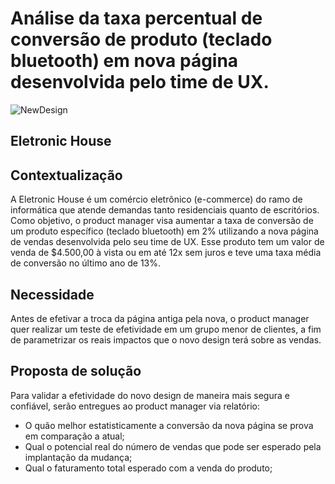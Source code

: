 #  Análise da taxa percentual de conversão de produto (teclado bluetooth) em nova página desenvolvida pelo time de UX.
![NewDesign](https://www.kindpng.com/imgv/Thmhmxo_e-commerce-png-transparent-png/)

## Eletronic House 

## Contextualização
A Eletronic House é um comércio eletrônico (e-commerce) do ramo de informática que atende demandas tanto residenciais quanto de escritórios.
Como objetivo, o product manager visa aumentar a taxa de conversão de um produto específico (teclado bluetooth) em 2% utilizando a nova página de vendas desenvolvida pelo seu time de UX.
Esse produto tem um valor de venda de $4.500,00 à vista ou em até 12x sem juros e teve uma taxa média de conversão no último ano de 13%.

## Necessidade
Antes de efetivar a troca da página antiga pela nova, o product manager quer realizar um teste de efetividade em um grupo menor de clientes, a fim de parametrizar os reais impactos que o novo design terá sobre as vendas.

## Proposta de solução
Para validar a efetividade do novo design de maneira mais segura e confiável, serão entregues ao product manager via relatório:
- O quão melhor estatisticamente a conversão da nova página se prova em comparação a atual;
- Qual o potencial real do número de vendas que pode ser esperado pela implantação da mudança;
- Qual o faturamento total esperado com a venda do produto;
    